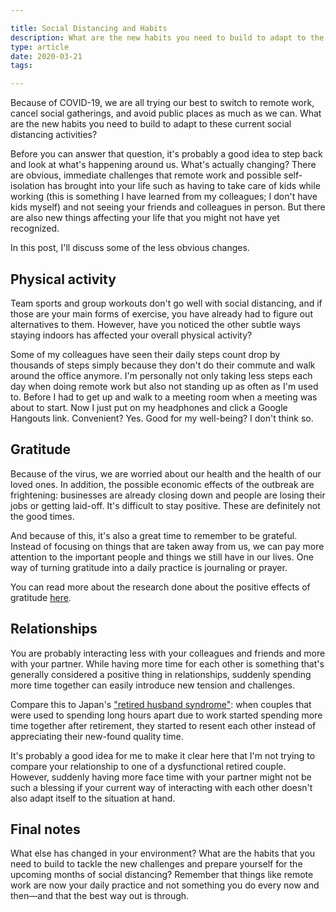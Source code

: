 ```yaml
---

title: Social Distancing and Habits
description: What are the new habits you need to build to adapt to the social distancing activities caused by COVID-19?
type: article
date: 2020-03-21
tags:

---
```


Because of COVID-19, we are all trying our best to switch to remote work, cancel social gatherings, and avoid public places as much as we can. What are the new habits you need to build to adapt to these current social distancing activities?

Before you can answer that question, it's probably a good idea to step back and look at what's happening around us. What's actually changing? There are obvious, immediate challenges that remote work and possible self-isolation has brought into your life such as having to take care of kids while working (this is something I have learned from my colleagues; I don't have kids myself) and not seeing your friends and colleagues in person. But there are also new things affecting your life that you might not have yet recognized.

In this post, I'll discuss some of the less obvious changes.

## Physical activity

Team sports and group workouts don't go well with social distancing, and if those are your main forms of exercise, you have already had to figure out alternatives to them. However, have you noticed the other subtle ways staying indoors has affected your overall physical activity?

Some of my colleagues have seen their daily steps count drop by thousands of steps simply because they don't do their commute and walk around the office anymore. I'm personally not only taking less steps each day when doing remote work but also not standing up as often as I'm used to. Before I had to get up and walk to a meeting room when a meeting was about to start. Now I just put on my headphones and click a Google Hangouts link. Convenient? Yes. Good for my well-being? I don't think so.

## Gratitude

Because of the virus, we are worried about our health and the health of our loved ones. In addition, the possible economic effects of the outbreak are frightening: businesses are already closing down and people are losing their jobs or getting laid-off. It's difficult to stay positive. These are definitely not the good times.

And because of this, it's also a great time to remember to be grateful. Instead of focusing on things that are taken away from us, we can pay more attention to the important people and things we still have in our lives. One way of turning gratitude into a daily practice is journaling or prayer.

You can read more about the research done about the positive effects of gratitude [here](https://greatergood.berkeley.edu/article/item/how_gratitude_changes_you_and_your_brain).

## Relationships

You are probably interacting less with your colleagues and friends and more with your partner. While having more time for each other is something that's generally considered a positive thing in relationships, suddenly spending more time together can easily introduce new tension and challenges.

Compare this to Japan's ["retired husband syndrome"](https://en.wikipedia.org/wiki/Retired_husband_syndrome): when couples that were used to spending long hours apart due to work started spending more time together after retirement, they started to resent each other instead of appreciating their new-found quality time.

It's probably a good idea for me to make it clear here that I'm not trying to compare your relationship to one of a dysfunctional retired couple. However, suddenly having more face time with your partner might not be such a blessing if your current way of interacting with each other doesn't also adapt itself to the situation at hand.

## Final notes

What else has changed in your environment? What are the habits that you need to build to tackle the new challenges and prepare yourself for the upcoming months of social distancing? Remember that things like remote work are now your daily practice and not something you do every now and then—and that the best way out is through.

